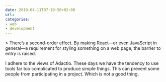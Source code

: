 ```yaml
---
date: 2019-04-11T07:19:58+02:00
url: 
categories:
- web
- development
---
```

&gt; There’s a second-order effect. By making React—or even JavaScript in general—a requirement for styling something on a web page, the barrier to entry is raised.

I adhere to the views of Adactio.
These days we have the tendency to use tools far too complicated to produce simple things. This can prevent some people from participating in a project. Which is not a good thing.